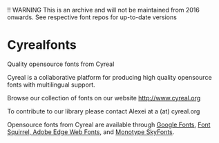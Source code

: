 !! WARNING
This is an archive and will not be maintained from 2016 onwards. See respective font repos for up-to-date versions

Cyrealfonts
===========

Quality opensource fonts from Cyreal

Cyreal is a collaborative platform for producing high quality
opensource fonts with multilingual support.

Browse our collection of fonts on our website http://www.cyreal.org

To contribute to our library please contact Alexei at a (at) cyreal.org

Opensource fonts from Cyreal are available through 
<a href="http://google.com/webfonts">Google Fonts</a>, <a href="http://www.fontsquirrel.com/foundry/Cyreal">Font Squirrel, <a href="https://edgewebfonts.adobe.com/fonts#/?nameFilter=lora">Adobe Edge Web Fonts</a>, and <a href="http://www.fonts.com/web-fonts/google">Monotype SkyFonts</a>.




